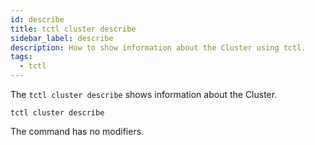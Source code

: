 ```yaml
---
id: describe
title: tctl cluster describe
sidebar_label: describe
description: How to show information about the Cluster using tctl.
tags:
  - tctl
---
```


The `tctl cluster describe` shows information about the Cluster.

`tctl cluster describe`

The command has no modifiers.
